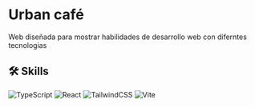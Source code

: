 # Urban café

Web diseñada para mostrar habilidades de desarrollo web con diferntes tecnologias

## 🛠 Skills
  ![TypeScript](https://img.shields.io/badge/-TypeScript-333333?style=flat&logo=typescript)
  ![React](https://img.shields.io/badge/-React-333333?style=flat&logo=React)
  ![TailwindCSS](https://img.shields.io/badge/-TailwindCSS-333333?style=flat&logo=TailwindCSS)
  ![Vite](https://img.shields.io/badge/-Vite-333333?style=flat&logo=Vite)
